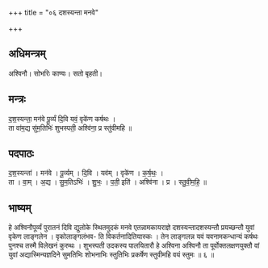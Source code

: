 +++
title = "०६ दशस्यन्ता मनवे"

+++
## अधिमन्त्रम्
अश्विनौ। सोभरिः काण्वः। सतो बृहती।

## मन्त्रः
द॒श॒स्यन्ता॒ मन॑वे पू॒र्व्यं दि॒वि यवं॒ वृके॑ण कर्षथः ।  
ता वा॑म॒द्य सु॑म॒तिभिः॑ शुभस्पती॒ अश्वि॑ना॒ प्र स्तु॑वीमहि ॥

## पदपाठः
द॒श॒स्यन्ता॑ । मन॑वे । पू॒र्व्यम् । दि॒वि । यव॑म् । वृके॑ण । क॒र्ष॒थः॒ ।  
ता । वा॒म् । अ॒द्य । सु॒म॒तिऽभिः॑ । शु॒भः॒ । प॒ती॒ इति॑ । अश्वि॑ना । प्र । स्तु॒वी॒म॒हि॒ ॥

## भाष्यम्
हे अश्विनौपूर्व्यं पुरातनं दिवि द्युलोके स्थितमुदकं मनवे एतन्नामकायराज्ञे दशस्यन्तादशस्यन्तौ प्रयच्छन्तौ युवां वृकेण लाङ्गलेन । वृकोलाङ्गलंभव- ति विकर्तनादितियास्कः । तेन लाङ्गलन्न यवं यवनामकन्धान्यं कर्षथः पुनश्च तस्मै विलेखनं कुरुथः । शुभस्पती उदकस्य पालयितारौ हे अश्विना अश्विनौ ता पूर्वोक्तलक्षणयुक्तौ वां युवां अद्यास्मिन्यज्ञदिने सुमतिभिः शोभनाभिः स्तुतिभिः प्रकर्षेण स्तुवीमहि वयं स्तुमः ॥ ६ ॥